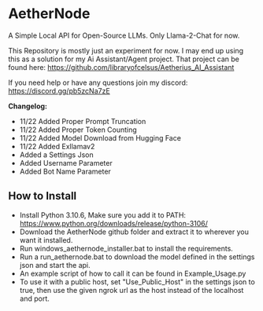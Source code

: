 # AetherNode
A Simple Local API for Open-Source LLMs.  Only Llama-2-Chat for now.

This Repository is mostly just an experiment for now.  I may end up using this as a solution for my Ai Assistant/Agent project.  That project can be found here: https://github.com/libraryofcelsus/Aetherius_AI_Assistant

If you need help or have any questions join my discord: https://discord.gg/pb5zcNa7zE


**Changelog:**
- 11/22 Added Proper Prompt Truncation
- 11/22 Added Proper Token Counting
- 11/22 Added Model Download from Hugging Face
- 11/22 Added Exllamav2
- Added a Settings Json
- Added Username Parameter
- Added Bot Name Parameter

## How to Install
- Install Python 3.10.6, Make sure you add it to PATH: https://www.python.org/downloads/release/python-3106/
- Download the AetherNode github folder and extract it to wherever you want it installed.
- Run windows_aethernode_installer.bat to install the requirements.
- Run a run_aethernode.bat to download the model defined in the settings json and start the api.
- An example script of how to call it can be found in Example_Usage.py
- To use it with a public host, set "Use_Public_Host" in the settings json to true, then use the given ngrok url as the host instead of the localhost and port.
